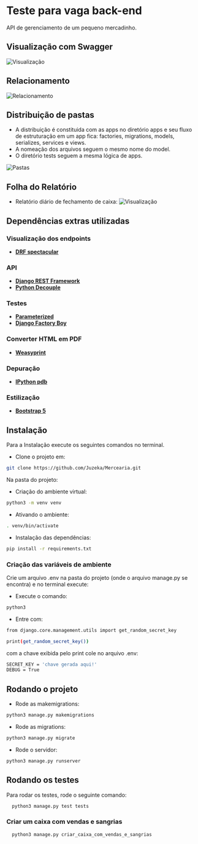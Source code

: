
# Teste para vaga back-end

API de gerenciamento de um pequeno mercadinho.

## Visualização com Swagger
![Visualização](https://github.com/Juzeka/Mercearia/blob/master/swagger.png?raw=true)
## Relacionamento

![Relacionamento](https://github.com/Juzeka/Mercearia/blob/master/relacionamento.png?raw=true)


## Distribuição de pastas

- A distribuição é constituida com as apps no diretório apps e seu fluxo de estruturação em um app fica: factories, migrations, models, serializes, services e views.
- A nomeação dos arquivos seguem o mesmo nome do model.
- O diretório tests seguem a mesma lógica de apps.

![Pastas](https://github.com/Juzeka/Mercearia/blob/master/ordenacao.png?raw=true)

## Folha do Relatório
- Relatório diário de fechamento de caixa:
![Visualização](https://github.com/Juzeka/Mercearia/blob/master/relatorio.png?raw=true)

## Dependências extras utilizadas

### Visualização dos endpoints
- [**DRF spectacular**](https://drf-spectacular.readthedocs.io/en/latest/readme.html#installation)
### API
- [**Django REST Framework**](https://www.django-rest-framework.org/#installation)
- [**Python Decouple**](https://pypi.org/project/python-decouple/)
### Testes
- [**Parameterized**](https://pypi.org/project/parameterized/)
- [**Django Factory Boy**](https://pypi.org/project/django-factory_boy/)
### Converter HTML em PDF
- [**Weasyprint**](https://pypi.org/project/weasyprint/)
### Depuração
- [**IPython pdb**](https://pypi.org/project/ipdb/)
### Estilização
- [**Bootstrap 5**](https://getbootstrap.com/docs/5.0/getting-started/introduction/)
###

## Instalação

Para a Instalação execute os seguintes comandos no terminal.

- Clone o projeto em:
```bash
git clone https://github.com/Juzeka/Mercearia.git
```
Na pasta do projeto:
- Criação do ambiente virtual:
```bash
python3 -m venv venv
```
- Ativando o ambiente:
```bash
. venv/bin/activate
```

- Instalação das dependências:
```bash
pip install -r requirements.txt
```

### Criação das variáveis de ambiente
Crie um arquivo .env na pasta do projeto (onde o arquivo manage.py se encontra) e no terminal execute:

- Execute o comando:
```bash
python3
```

- Entre com:
```bash
from django.core.management.utils import get_random_secret_key

print(get_random_secret_key())
```
com a chave exibida pelo print cole no arquivo .env:
```bash
SECRET_KEY = 'chave gerada aqui!'
DEBUG = True
```


## Rodando o projeto

- Rode as makemigrations:
```bash
python3 manage.py makemigrations
```
- Rode as migrations:
```bash
python3 manage.py migrate
```
- Rode o servidor:
```bash
python3 manage.py runserver
```
## Rodando os testes

Para rodar os testes, rode o seguinte comando:

```bash
  python3 manage.py test tests
```
### Criar um caixa com vendas e sangrias
```bash
  python3 manage.py criar_caixa_com_vendas_e_sangrias
```
